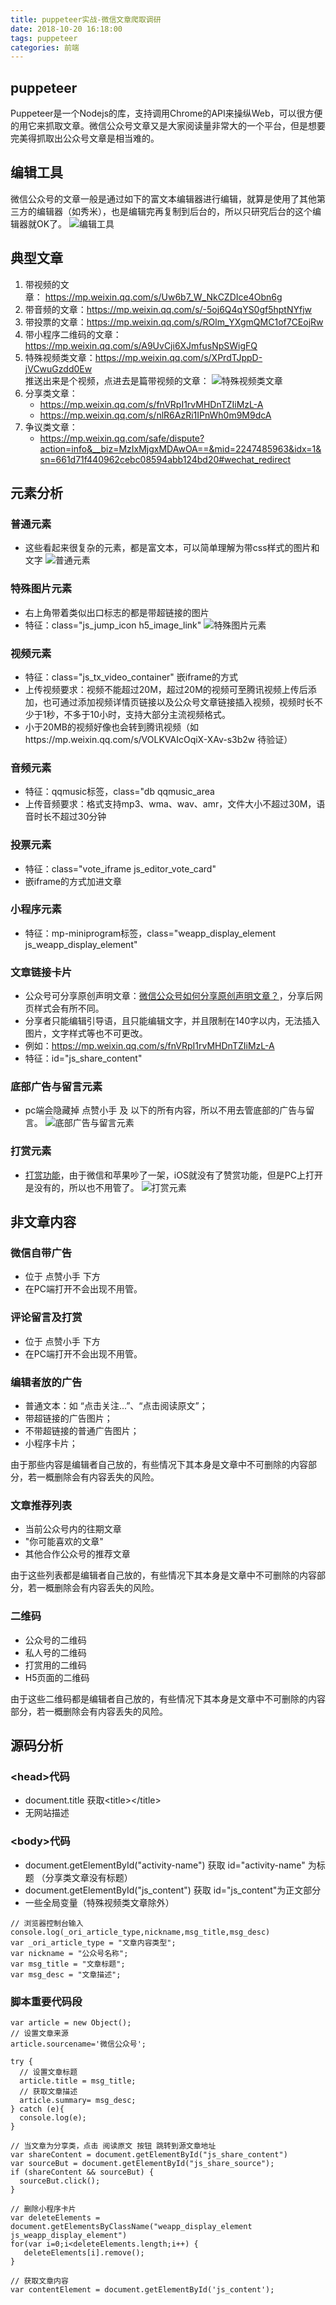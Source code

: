 ```yaml
---
title: puppeteer实战-微信文章爬取调研
date: 2018-10-20 16:18:00
tags: puppeteer
categories: 前端
---
```

## puppeteer
Puppeteer是一个Nodejs的库，支持调用Chrome的API来操纵Web，可以很方便的用它来抓取文章。微信公众号文章又是大家阅读量非常大的一个平台，但是想要完美得抓取出公众号文章是相当难的。
<!--more-->

## 编辑工具
微信公众号的文章一般是通过如下的富文本编辑器进行编辑，就算是使用了其他第三方的编辑器（如秀米），也是编辑完再复制到后台的，所以只研究后台的这个编辑器就OK了。
![编辑工具](/image/puppeteer/1-1-1.png)
  
  

## 典型文章  
1. 带视频的文章： https://mp.weixin.qq.com/s/Uw6b7_W_NkCZDIce4Obn6g  
2. 带音频的文章：https://mp.weixin.qq.com/s/-5oj6Q4qYS0gf5hptNYfjw  
3. 带投票的文章：https://mp.weixin.qq.com/s/ROlm_YXgmQMC1of7CEojRw  
4. 带小程序二维码的文章：https://mp.weixin.qq.com/s/A9UvCji6XJmfusNpSWigFQ  
5. 特殊视频类文章：https://mp.weixin.qq.com/s/XPrdTJppD-jVCwuGzdd0Ew  
   推送出来是个视频，点进去是篇带视频的文章：
   ![特殊视频类文章](/image/puppeteer/1-2-1.png)
6. 分享类文章：  
    - https://mp.weixin.qq.com/s/fnVRpI1rvMHDnTZIiMzL-A 
    - https://mp.weixin.qq.com/s/nlR6AzRi1IPnWh0m9M9dcA
7. 争议类文章：
    - https://mp.weixin.qq.com/safe/dispute?action=info&__biz=MzIxMjgxMDAwOA==&mid=2247485963&idx=1&sn=661d71f440962cebc08594abb124bd20#wechat_redirect


## 元素分析
### 普通元素
- 这些看起来很复杂的元素，都是富文本，可以简单理解为带css样式的图片和文字
![普通元素](/image/puppeteer/1-3-1.png)

### 特殊图片元素
- 右上角带着类似出口标志的都是带超链接的图片
- 特征：class="js_jump_icon h5_image_link"
![特殊图片元素](/image/puppeteer/1-3-2.png)

### 视频元素
- 特征：class="js_tx_video_container" 嵌iframe的方式
- 上传视频要求：视频不能超过20M，超过20M的视频可至腾讯视频上传后添加，也可通过添加视频详情页链接以及公众号文章链接插入视频，视频时长不少于1秒，不多于10小时，支持大部分主流视频格式。
- 小于20MB的视频好像也会转到腾讯视频（如https://mp.weixin.qq.com/s/VOLKVAIcOqiX-XAv-s3b2w 待验证）

### 音频元素
- 特征：qqmusic标签，class="db qqmusic_area
- 上传音频要求：格式支持mp3、wma、wav、amr，文件大小不超过30M，语音时长不超过30分钟

### 投票元素
- 特征：class="vote_iframe js_editor_vote_card" 
- 嵌iframe的方式加进文章

### 小程序元素
- 特征：mp-miniprogram标签，class="weapp_display_element js_weapp_display_element"

### 文章链接卡片
- 公众号可分享原创声明文章：[微信公众号如何分享原创声明文章？](https://jingyan.baidu.com/article/454316ab126339f7a7c03aae.html)，分享后网页样式会有所不同。
- 分享者只能编辑引导语，且只能编辑文字，并且限制在140字以内，无法插入图片，文字样式等也不可更改。
- 例如：https://mp.weixin.qq.com/s/fnVRpI1rvMHDnTZIiMzL-A
- 特征：id="js_share_content"

### 底部广告与留言元素
- pc端会隐藏掉 点赞小手 及 以下的所有内容，所以不用去管底部的广告与留言。
![底部广告与留言元素](/image/puppeteer/1-3-3.png)

### 打赏元素
- [打赏功能](https://mp.weixin.qq.com/s/8VLIsbkuQcAFI5qM_B4g3w)，由于微信和苹果吵了一架，iOS就没有了赞赏功能，但是PC上打开是没有的，所以也不用管了。
![打赏元素](/image/puppeteer/1-3-4.png)


## 非文章内容
### 微信自带广告
- 位于 点赞小手 下方
- 在PC端打开不会出现不用管。

### 评论留言及打赏
- 位于 点赞小手 下方
- 在PC端打开不会出现不用管。

### 编辑者放的广告
- 普通文本：如 “点击关注...”、“点击阅读原文”；
- 带超链接的广告图片；
- 不带超链接的普通广告图片；
- 小程序卡片；  

由于那些内容是编辑者自己放的，有些情况下其本身是文章中不可删除的内容部分，若一概删除会有内容丢失的风险。

### 文章推荐列表
- 当前公众号内的往期文章
- "你可能喜欢的文章"
- 其他合作公众号的推荐文章  

由于这些列表都是编辑者自己放的，有些情况下其本身是文章中不可删除的内容部分，若一概删除会有内容丢失的风险。

### 二维码
- 公众号的二维码
- 私人号的二维码
- 打赏用的二维码
- H5页面的二维码

由于这些二维码都是编辑者自己放的，有些情况下其本身是文章中不可删除的内容部分，若一概删除会有内容丢失的风险。

## 源码分析 
### <head\>代码
- document.title 获取<title\></title\>
- 无网站描述

### <body\>代码
- document.getElementById("activity-name") 获取 id="activity-name" 为标题 （分享类文章没有标题）
- document.getElementById("js_content") 获取 id="js_content"为正文部分
- 一些全局变量（特殊视频类文章除外）
```
// 浏览器控制台输入 console.log(_ori_article_type,nickname,msg_title,msg_desc)
var _ori_article_type = "文章内容类型";
var nickname = "公众号名称";
var msg_title = "文章标题";
var msg_desc = "文章描述";
```

### 脚本重要代码段
```
var article = new Object();
// 设置文章来源
article.sourcename='微信公众号';

try {
  // 设置文章标题
  article.title = msg_title;
  // 获取文章描述
  article.summary= msg_desc;
} catch (e){
  console.log(e);
}

// 当文章为分享类，点击 阅读原文 按钮 跳转到源文章地址
var shareContent = document.getElementById("js_share_content")
var sourceBut = document.getElementById("js_share_source");
if (shareContent && sourceBut) {
  sourceBut.click();
}

// 删除小程序卡片
var deleteElements = document.getElementsByClassName("weapp_display_element js_weapp_display_element")
for(var i=0;i<deleteElements.length;i++) {
   deleteElements[i].remove();
}

// 获取文章内容  
var contentElement = document.getElementById('js_content');
```